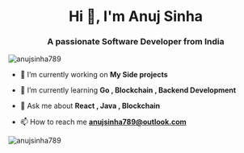<h1 align="center">Hi 👋, I'm Anuj Sinha</h1>
<h3 align="center">A passionate Software Developer from India</h3>

<p align="left"> <img src="https://komarev.com/ghpvc/?username=anujsinha789&label=Profile%20views&color=0e75b6&style=flat" alt="anujsinha789" /> </p>

- 🔭 I’m currently working on **My Side projects**

- 🌱 I’m currently learning **Go , Blockchain , Backend Development**

- 💬 Ask me about **React , Java , Blockchain**

- 📫 How to reach me **anujsinha789@outlook.com**


<p><img align="left" src="https://github-readme-stats.vercel.app/api/top-langs?username=anujsinha789&show_icons=true&locale=en&layout=compact" alt="anujsinha789" /></p>
<br />
<!-- <p>&nbsp;<img align="center" src="https://github-readme-stats.vercel.app/api?username=anujsinha789&show_icons=true&locale=en" alt="anujsinha789" /></p> -->

